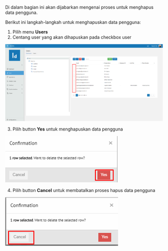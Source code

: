 Di dalam bagian ini akan dijabarkan mengenai proses untuk menghapus data pengguna.

Berikut ini langkah-langkah untuk menghapuskan data pengguna:

1. Pilih menu **Users**
2. Centang user yang akan dihapuskan pada checkbox user

![Gambar](_static/Gambar2.3_1.png/?sanitize=true)

3. Pilih button **Yes** untuk menghapuskan data pengguna

![Gambar](_static/Gambar2.3_2.png/?sanitize=true)

4. Pilih button **Cancel** untuk membatalkan proses hapus data pengguna

![Gambar](_static/Gambar2.3_3.png/?sanitize=true)
